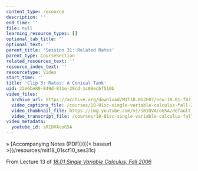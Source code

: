 ```yaml
---
content_type: resource
description: ''
end_time: ''
file: null
learning_resource_types: []
optional_tab_title: ''
optional_text: ''
parent_title: 'Session 31: Related Rates'
parent_type: CourseSection
related_resources_text: ''
resource_index_text: ''
resourcetype: Video
start_time: ''
title: 'Clip 3: Rates: A Conical Tank'
uid: 22e6be89-849d-831e-29cd-1c09ecbf510b
video_files:
  archive_url: https://archive.org/download/MIT18.01JF07/ocw-18.01-f07-lec13_300k.mp4
  video_captions_file: /courses/18-01sc-single-variable-calculus-fall-2010/37e31dc8c0f35472b62eb30a3d4e1459_sRIDVAcoG5A.vtt
  video_thumbnail_file: https://img.youtube.com/vi/sRIDVAcoG5A/default.jpg
  video_transcript_file: /courses/18-01sc-single-variable-calculus-fall-2010/04849291c2f92e8731c18fa245546c5a_sRIDVAcoG5A.pdf
video_metadata:
  youtube_id: sRIDVAcoG5A
---
```


» [Accompanying Notes (PDF)]({{< baseurl >}}/resources/mit18_01scf10_ses31c)

From Lecture 13 of [_18.01 Single Variable Calculus, Fall 2006_](/courses/18-01-single-variable-calculus-fall-2006/pages/video-lectures)
